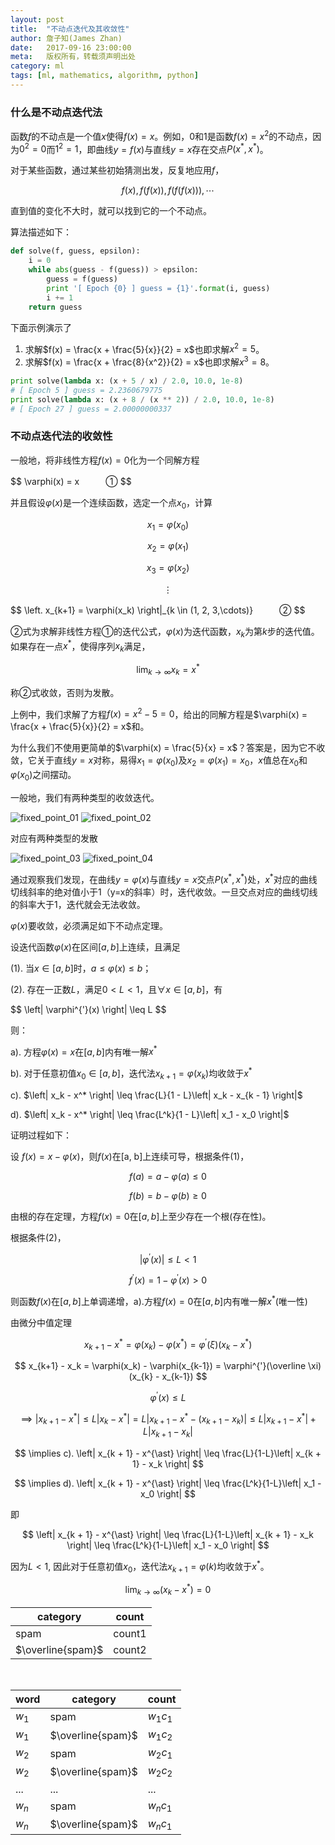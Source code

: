 ```yaml
---
layout: post
title:  "不动点迭代及其收敛性"
author: 詹子知(James Zhan)
date:   2017-09-16 23:00:00
meta:   版权所有，转载须声明出处
category: ml
tags: [ml, mathematics, algorithm, python]
---
```


### 什么是不动点迭代法

函数$f$的不动点是一个值$x$使得$f(x) = x$。例如，0和1是函数$f(x) = x^2$的不动点，因为$0^2 = 0$而$1^2 = 1$，即曲线$y = f(x)$与直线$y = x$存在交点$P(x^{\ast}, x^{\ast})$。

对于某些函数，通过某些初始猜测出发，反复地应用$f$，

$$ f(x), f(f(x)), f(f(f(x))),\cdots $$

直到值的变化不大时，就可以找到它的一个不动点。

算法描述如下：

```python
def solve(f, guess, epsilon):
    i = 0
    while abs(guess - f(guess)) > epsilon:
        guess = f(guess)
        print '[ Epoch {0} ] guess = {1}'.format(i, guess)
        i += 1
    return guess
```

下面示例演示了

1. 求解$f(x) = \frac{x + \frac{5}{x}}{2} = x$也即求解$x^2=5$。
2. 求解$f(x) = \frac{x + \frac{8}{x^2}}{2} = x$也即求解$x^3=8$。

```python
print solve(lambda x: (x + 5 / x) / 2.0, 10.0, 1e-8)
# [ Epoch 5 ] guess = 2.2360679775
print solve(lambda x: (x + 8 / (x ** 2)) / 2.0, 10.0, 1e-8)
# [ Epoch 27 ] guess = 2.00000000337
```

### 不动点迭代法的收敛性

一般地，将非线性方程$f(x) = 0$化为一个同解方程

<div>$$ \varphi(x) = x　　　① $$</div> 

并且假设$\varphi(x)$是一个连续函数，选定一个点$x_0$，计算

$$ x_1 = \varphi(x_0) $$

$$ x_2 = \varphi(x_1) $$

$$ x_3 = \varphi(x_2) $$

$$ \vdots $$

<div>$$ \left. x_{k+1} = \varphi(x_k) \right|_{k \in (1, 2, 3,\cdots)}　　　② $$ </div>

②式为求解非线性方程①的迭代公式，$\varphi(x)$为迭代函数，$x_k$为第$k$步的迭代值。
如果存在一点$x^*$，使得序列${x_k}$满足，

$$ \lim_{k \to \infty} x_k = x^* $$

称②式收敛，否则为发散。

上例中，我们求解了方程$f(x) = x^2 - 5 = 0$，给出的同解方程是$\varphi(x) = \frac{x + \frac{5}{x}}{2} = x$和。

为什么我们不使用更简单的$\varphi(x) = \frac{5}{x} = x$？答案是，因为它不收敛，它关于直线$y = x$对称，易得$x_1 = \varphi(x_0)$及$x_2 = \varphi(x_1) = x_0$，$x$值总在$x_0$和$\varphi(x_0)$之间摆动。

一般地，我们有两种类型的收敛迭代。

![fixed_point_01](/assets/images/fixed_point_01.png)
![fixed_point_02](/assets/images/fixed_point_02.png)

对应有两种类型的发散

![fixed_point_03](/assets/images/fixed_point_03.png)
![fixed_point_04](/assets/images/fixed_point_04.png)

通过观察我们发现，在曲线$y = \varphi(x)$与直线$y = x$交点$P(x^{\ast}, x^{\ast})$处，$x^{\ast}$对应的曲线切线斜率的绝对值小于1（y=x的斜率）时，迭代收敛。一旦交点对应的曲线切线的斜率大于1，迭代就会无法收敛。


$\varphi(x)$要收敛，必须满足如下不动点定理。

设迭代函数$\varphi(x)$在区间$[a, b]$上连续，且满足

(1). 当$x \in [a, b]$时，$a \leq \varphi(x) \leq b$；

(2). 存在一正数$L$，满足$0 < L < 1$，且$\forall x \in [a, b]$，有
<div>$$ \left| \varphi^{'}(x) \right| \leq L $$</div>

则：

a). 方程$\varphi(x) = x$在$[a, b]$内有唯一解$x^*$

b). 对于任意初值$x_0 \in [a, b]$，迭代法$x_{k+1} = \varphi(x_k)$均收敛于$x^{\ast}$

c). <span>$\left| x_k - x^* \right| \leq \frac{L}{1 - L}\left| x_k - x_{k - 1} \right|$</span>

d). <span>$\left| x_k - x^* \right| \leq \frac{L^k}{1 - L}\left| x_1 - x_0 \right|$</span>

证明过程如下：

设 $f(x) = x - \varphi(x)$，则$f(x)$在[a, b]上连续可导，根据条件(1)，

$$ f(a) = a - \varphi(a) \leq 0 $$

$$ f(b) = b - \varphi(b) \geq 0 $$

由根的存在定理，方程$f(x) = 0$在$[a, b]$上至少存在一个根(存在性)。

根据条件(2)， 

$$ \left|\varphi^{'}(x)\right| \leq L < 1 $$

$$ f^{'}(x) = 1 - \varphi^{'}(x) > 0 $$

则函数$f(x)$在$[a, b]$上单调递增，a).方程$f(x) = 0$在$[a, b]$内有唯一解$x^{\ast}$(唯一性)

由微分中值定理

$$ x_{k+1} - x^{\ast} = \varphi(x_k) - \varphi(x^{\ast}) = \varphi^{'}(\xi)(x_{k} - x^{\ast}) $$

$$ x_{k+1} - x_k = \varphi(x_k) - \varphi(x_{k-1}) = \varphi^{'}(\overline \xi)(x_{k} - x_{k-1}) $$

$$ \varphi^{'}(x) \leq L $$


$$ \implies \left| x_{k + 1} - x^{\ast} \right| \leq L \left| x_k - x^{\ast} \right| = L \left| x_{k + 1} - x^{\ast} - (x_{k + 1} - x_k) \right| \leq  L \left| x_{k + 1} - x^{\ast} \right| + L \left| x_{k + 1} - x_k \right| $$

$$ \implies c). \left| x_{k + 1} - x^{\ast} \right| \leq \frac{L}{1-L}\left| x_{k + 1} - x_k \right| $$

$$ \implies d). \left| x_{k + 1} - x^{\ast} \right| \leq \frac{L^k}{1-L}\left| x_1 - x_0 \right| $$

即 

$$ \left| x_{k + 1} - x^{\ast} \right| \leq \frac{L}{1-L}\left| x_{k + 1} - x_k \right| \leq \frac{L^k}{1-L}\left| x_1 - x_0 \right|  $$

因为$L < 1$, 因此对于任意初值$x_0$，迭代法$x_{k+1} = \varphi(k)$均收敛于$x^{\ast}$。

$$\lim_{k \to \infty}(x_k - x^{\ast}) = 0$$




<!-- $\varphi(x) = \frac{5}{x}$的导函数为$\varphi^{'}(x) = -\frac{5}{x^2} < 0$，不满足条件(2)，因此它不收敛。同样$\varphi(x) = \frac{8}{x^2}$的导函数为$\varphi^{'}(x) = -\frac{16}{x^3}$。 -->




| category | count |
| -------- | ----- |
| spam     | count1|
| $\overline{spam}$ | count2 |

<br />

| word | category | count |
| ---- | -------- | ----- |
| $w_1$ | spam     | $w_1c_1$ |
| $w_1$ | $\overline{spam}$ | $w_1c_2$ |
| $w_2$ | spam     | $w_2c_1$ |
| $w_2$ | $\overline{spam}$ | $w_2c_2$ |
| ... | ... | ... |
| $w_n$ | spam     | $w_nc_1$ |
| $w_n$ | $\overline{spam}$ | $w_nc_1$ |